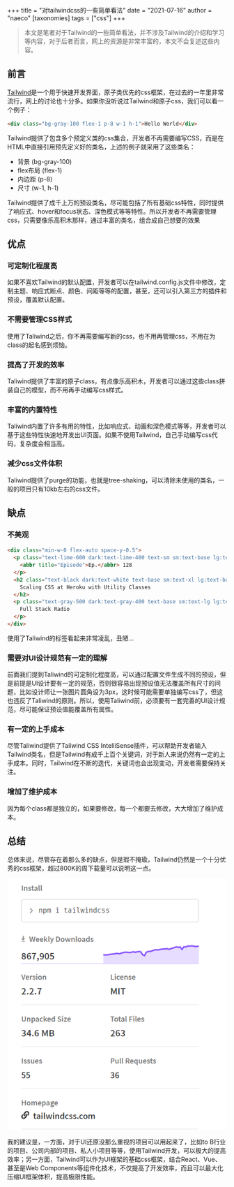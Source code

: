 +++
title = "对tailwindcss的一些简单看法"
date = "2021-07-16"
author = "naeco"
[taxonomies]
tags = ["css"]
+++





>本文是笔者对于Tailwind的一些简单看法，并不涉及Tailwind的介绍和学习等内容，对于后者而言，网上的资源是非常丰富的，本文不会复述这些内容。

## 前言

[Tailwind]([tailwindcss.com](https://tailwindcss.com/))是一个用于快速开发界面，原子类优先的css框架，在过去的一年里非常流行，网上的讨论也十分多。如果你没听说过Tailwind和原子css，我们可以看一个例子：

```html
<div class="bg-gray-100 flex-1 p-8 w-1 h-1">Hello World</div>
```

Tailwind提供了包含多个预定义类的css集合，开发者不再需要编写CSS，而是在HTML中直接引用预先定义好的类名，上述的例子就采用了这些类名：

- 背景 (bg-gray-100)
- flex布局 (flex-1)
- 内边距 (p-8)
- 尺寸 (w-1, h-1)

Tailwind提供了成千上万的预设类名，尽可能包括了所有基础css特性，同时提供了响应式、hover和focus状态、深色模式等等特性。所以开发者不再需要管理css，只需要像乐高积木那样，通过丰富的类名，组合成自己想要的效果



## 优点

### 可定制化程度高

如果不喜欢Tailwind的默认配置，开发者可以在tailwind.config.js文件中修改，定制主题、响应式断点、颜色、间距等等的配置，甚至，还可以引入第三方的插件和预设，覆盖默认配置。

### 不需要管理CSS样式

使用了Taliwind之后，你不再需要编写新的css，也不用再管理css，不用在为class的起名感到烦恼。

### 提高了开发的效率

Taliwind提供了丰富的原子class，有点像乐高积木，开发者可以通过这些class拼装自己的模型，而不用再手动编写css样式。

### 丰富的内置特性

Taliwind内置了许多有用的特性，比如响应式、动画和深色模式等等，开发者可以基于这些特性快速地开发出UI页面。如果不使用Tailwind，自己手动编写css代码，复杂度会相当高。

### 减少css文件体积

Taliwind提供了purge的功能，也就是tree-shaking，可以清除未使用的类名，一般的项目只有10kb左右的css文件。



## 缺点

### 不美观

```html
<div class="min-w-0 flex-auto space-y-0.5">
  <p class="text-lime-600 dark:text-lime-400 text-sm sm:text-base lg:text-sm xl:text-base font-semibold uppercase">
    <abbr title="Episode">Ep.</abbr> 128
  </p>
  <h2 class="text-black dark:text-white text-base sm:text-xl lg:text-base xl:text-xl font-semibold truncate">
    Scaling CSS at Heroku with Utility Classes
  </h2>
  <p class="text-gray-500 dark:text-gray-400 text-base sm:text-lg lg:text-base xl:text-lg font-medium">
    Full Stack Radio
  </p>
</div>
```

使用了Taliwind的标签看起来非常凌乱，丑陋...

### 需要对UI设计规范有一定的理解

前面我们提到Taliwind的可定制化程度高，可以通过配置文件生成不同的预设，但是前提是UI设计要有一定的规范，否则很容易出现预设值无法覆盖所有尺寸的问题，比如设计师让一张图片圆角设为3px，这时候可能需要单独编写css了，但这也违反了Taliwind的原则。所以，使用Taliwind前，必须要有一套完善的UI设计规范，尽可能保证预设值能覆盖所有属性。

### 有一定的上手成本

尽管Taliwind提供了Tailwind CSS IntelliSense插件，可以帮助开发者输入Tailwind类名，但是Tailwind有成千上百个关键词，对于新人来说仍然有一定的上手成本。同时，Tailwind在不断的迭代，关键词也会出现变动，开发者需要保持关注。

### 增加了维护成本

因为每个class都是独立的，如果要修改，每一个都要去修改，大大增加了维护成本。



## 总结

总体来说，尽管存在着那么多的缺点，但是瑕不掩瑜，Tailwind仍然是一个十分优秀的css框架，超过800K的周下载量可以说明这一点。

![image-20210725144720847](./1627195641622.png)

我的建议是，一方面，对于UI还原没那么重视的项目可以用起来了，比如to B行业的项目、公司内部的项目、私人小项目等等，使用Tailwind开发，可以极大的提高效率；另一方面，Tailwind可以作为UI框架的基础css框架，结合React、Vue、甚至是Web Components等组件化技术，不仅提高了开发效率，而且可以最大化压缩UI框架体积，提高极限性能。
